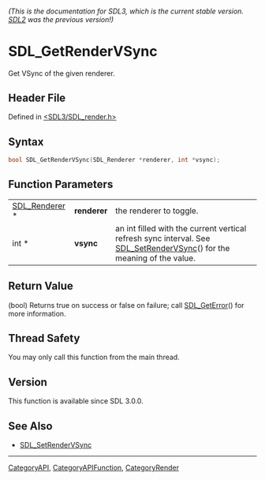 ###### (This is the documentation for SDL3, which is the current stable version. [SDL2](https://wiki.libsdl.org/SDL2/) was the previous version!)
# SDL_GetRenderVSync

Get VSync of the given renderer.

## Header File

Defined in [<SDL3/SDL_render.h>](https://github.com/libsdl-org/SDL/blob/main/include/SDL3/SDL_render.h)

## Syntax

```c
bool SDL_GetRenderVSync(SDL_Renderer *renderer, int *vsync);
```

## Function Parameters

|                                |              |                                                                                                                                             |
| ------------------------------ | ------------ | ------------------------------------------------------------------------------------------------------------------------------------------- |
| [SDL_Renderer](SDL_Renderer) * | **renderer** | the renderer to toggle.                                                                                                                     |
| int *                          | **vsync**    | an int filled with the current vertical refresh sync interval. See [SDL_SetRenderVSync](SDL_SetRenderVSync)() for the meaning of the value. |

## Return Value

(bool) Returns true on success or false on failure; call
[SDL_GetError](SDL_GetError)() for more information.

## Thread Safety

You may only call this function from the main thread.

## Version

This function is available since SDL 3.0.0.

## See Also

- [SDL_SetRenderVSync](SDL_SetRenderVSync)

----
[CategoryAPI](CategoryAPI), [CategoryAPIFunction](CategoryAPIFunction), [CategoryRender](CategoryRender)

